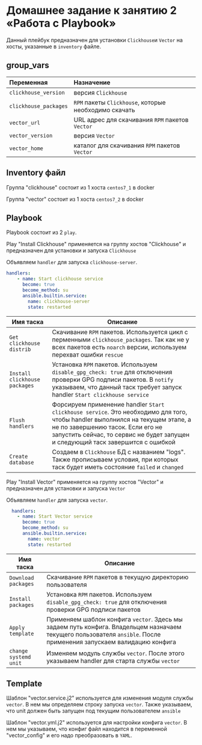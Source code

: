# Домашнее задание к занятию 2 «Работа с Playbook»

Данный плейбук предназначен для установки `Clickhouse`и `Vector` на хосты, указанные в `inventory` файле.

## group_vars

| Переменная  | Назначение  |
|:---|:---|
| `clickhouse_version` | версия `Clickhouse` |
| `clickhouse_packages` | `RPM` пакеты `Clickhouse`, которые необходимо скачать |
| `vector_url` | URL адрес для скачивания `RPM` пакетов `Vector` |
| `vector_version` | версия `Vector` |
| `vector_home` | каталог для скачивания `RPM` пакетов `Vector` |

## Inventory файл

Группа "clickhouse" состоит из 1 хоста `centos7_1` в docker

Группа "vector" состоит из 1 хоста `centos7_2` в docker

## Playbook

Playbook состоит из 2 `play`.

Play "Install Clickhouse" применяется на группу хостов "Clickhouse" и предназначен для установки и запуска `Clickhouse`

Объявляем `handler` для запуска `clickhouse-server`.

```yaml
handlers:
    - name: Start clickhouse service
      become: true
      become_method: su
      ansible.builtin.service:
        name: clickhouse-server
        state: restarted
```

| Имя таска                            | Описание                                                                                                                                                                                                                                              |
|--------------------------------------|-------------------------------------------------------------------------------------------------------------------------------------------------------------------------------------------------------------------------------------------------------|
| `Get clickhouse distrib`             | Скачивание `RPM` пакетов. Используется цикл с перменными `clickhouse_packages`. Так как не у всех пакетов есть `noarch` версии, используем перехват ошибки `rescue`                                                                                   |
| `Install clickhouse packages`        | Установка `RPM` пакетов. Используем `disable_gpg_check: true` для отключения проверки GPG подписи пакетов. В `notify` указываем, что данный таск требует запуск handler `Start clickhouse service`                                                    |
| `Flush handlers`                     | Форсируем применение handler `Start clickhouse service`. Это необходимо для того, чтобы handler выполнился на текущем этапе, а не по завершению тасок. Если его не запустить сейчас, то сервис не будет запущен и следующий таск завершится с ошибкой |
| `Create database`                    | Создаем в `Clickhouse` БД с названием "logs". Также прописываем условия, при которых таск будет иметь состояние `failed` и `changed`                                                                                                                  |

Play "Install Vector" применяется на группу хостов "Vector" и предназначен для установки и запуска `Vector`

Объявляем `handler` для запуска `vector`.

```yaml
  handlers:
    - name: Start Vector service
      become: true
      become_method: su
      ansible.builtin.service:
        name: vector
        state: restarted
```

| Имя таска | Описание |
|--------------|---------|
| `Download packages` | Скачивание `RPM` пакетов в текущую директорию пользователя |
| `Install packages` | Установка `RPM` пакетов. Используем `disable_gpg_check: true` для отключения проверки GPG подписи пакетов |
| `Apply template` | Применяем шаблон конфига `vector`. Здесь мы задаем путь конфига. Владельцем назначаем текущего пользователя `ansible`. После применения запускаем валидацию конфига |
| `change systemd unit` | Изменяем модуль службы `vector`. После этого указываем handler для старта службы `vector` |


## Template

Шаблон "vector.service.j2" используется для изменения модуля службы `vector`. В нем мы определяем строку запуска `vector`. Также указываем, что unit должен быть запущен под текущим пользователем `ansible`

Шаблон "vector.yml.j2" используется для настройки конфига `vector`. В нем мы указываем, что конфиг файл находится в переменной "vector_config" и его надо преобразовать в `YAML`.
